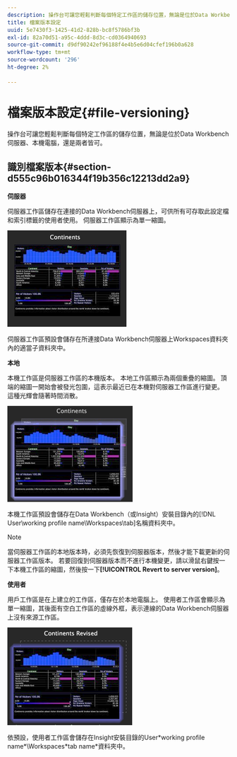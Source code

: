 ```yaml
---
description: 操作台可讓您輕鬆判斷每個特定工作區的儲存位置，無論是位於Data Workbench伺服器、本機電腦，還是兩者皆可。
title: 檔案版本設定
uuid: 5e7430f3-1425-41d2-828b-bc8f5786bf3b
exl-id: 82a70d51-a95c-4ddd-8d3c-cd0364940693
source-git-commit: d9df90242ef96188f4e4b5e6d04cfef196b0a628
workflow-type: tm+mt
source-wordcount: '296'
ht-degree: 2%

---
```


# 檔案版本設定{#file-versioning}

操作台可讓您輕鬆判斷每個特定工作區的儲存位置，無論是位於Data Workbench伺服器、本機電腦，還是兩者皆可。

## 識別檔案版本{#section-d555c96b016344f19b356c12213dd2a9}

**伺服器**

伺服器工作區儲存在連接的Data Workbench伺服器上，可供所有可存取此設定檔和索引標籤的使用者使用。 伺服器工作區顯示為單一縮圖。

![](assets/wsp_thumb_server.png)

伺服器工作區預設會儲存在所連接Data Workbench伺服器上Workspaces資料夾內的適當子資料夾中。

**本地**

本機工作區是伺服器工作區的本機版本。 本地工作區顯示為兩個重疊的縮圖。 頂端的縮圖一開始會被發光包圍，這表示最近已在本機對伺服器工作區進行變更。 這種光輝會隨著時間消散。

![](assets/wsp_thumb_local.png)

本機工作區預設會儲存在Data Workbench（或Insight）安裝目錄內的[!DNL User\working profile name\Workspaces\tab]名稱資料夾中。

>[!NOTE]
>
>當伺服器工作區的本地版本時，必須先恢復到伺服器版本，然後才能下載更新的伺服器工作區版本。 若要回復到伺服器版本而不進行本機變更，請以滑鼠右鍵按一下本機工作區的縮圖，然後按一下&#x200B;**[!UICONTROL Revert to server version]**。

**使用者**

用戶工作區是在上建立的工作區，僅存在於本地電腦上。 使用者工作區會顯示為單一縮圖，其後面有空白工作區的虛線外框，表示連線的Data Workbench伺服器上沒有來源工作區。

![](assets/wsp_thumb_user.png)

依預設，使用者工作區會儲存在Insight安裝目錄的User\*working profile name*\Workspaces\*tab name*資料夾中。
